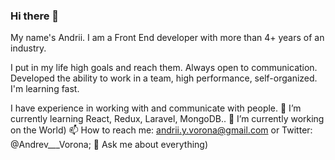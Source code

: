 ### Hi there 👋

My name's Andrii. I am a Front End developer with more than 4+ years of an industry.

I put in my life high goals and reach them.
Always open to communication. Developed the ability to work in a team, high
performance, self-organized. I'm learning fast. 

I have experience in working with and communicate with people.
 🌱 I’m currently learning React, Redux, Laravel, MongoDB..
 🔭 I’m currently working on the World)
 📫 How to reach me: andrii.y.vorona@gmail.com or Twitter: @Andrev___Vorona;
 💬 Ask me about everything)

<!--
Here are some ideas to get you started:
**andriivorona/andriivorona** is a ✨ _special_ ✨ repository because its `README.md` (this file) appears on your GitHub profile.
- 🔭 I’m currently working on ...
- 🌱 I’m currently learning ...
- 👯 I’m looking to collaborate on ...
- 🤔 I’m looking for help with ...
- 💬 Ask me about ...
- 📫 How to reach me: ...
- 😄 Pronouns: ...
- ⚡ Fun fact: ... -->
